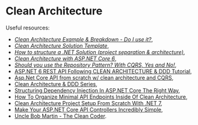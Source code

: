 # Clean Architecture

Useful resources:

- _[Clean Architecture Example & Breakdown - Do I use it?](https://youtu.be/Ys_W6MyWOCw)_,
- _[Clean Architecture Solution Template](https://github.com/jasontaylordev/CleanArchitecture)_,
- _[How to structure a .NET Solution (project separation & architecture)](https://youtu.be/YiVqwoFMieg)_,
- _[Clean Architecture with ASP.NET Core 6](https://youtu.be/lkmvnjypENw)_,
- _[Should you use the Repository Pattern? With CQRS, Yes and No!](https://youtu.be/01lygxvbao4)_,
- [ASP.NET 6 REST API Following CLEAN ARCHITECTURE & DDD Tutorial](https://youtube.com/playlist?list=PLzYkqgWkHPKBcDIP5gzLfASkQyTdy0t4k),
- [Asp.Net Core API from scratch w/ clean architecture and CQRS](https://youtube.com/playlist?list=PL2E-vlKoo_v0VjwlmPFljWJI42kpAdXel),
- [Clean Architecture & DDD Series](https://youtube.com/playlist?list=PLYpjLpq5ZDGstQ5afRz-34o_0dexr1RGa),
- [Structuring Dependency Injection In ASP.NET Core The Right Way](https://youtu.be/tKEF6xaeoig),
- [How To Organize Minimal API Endpoints Inside Of Clean Architecture](https://youtu.be/GCuVC_qDOV4),
- [Clean Architecture Project Setup From Scratch With .NET 7](https://youtu.be/fe4iuaoxGbA),
- [Make Your ASP.NET Core API Controllers Incredibly Simple](https://youtu.be/AVA2mKG4WOc),
- [Uncle Bob Martin - The Clean Coder](https://youtu.be/NeXQEJNWO5w).
